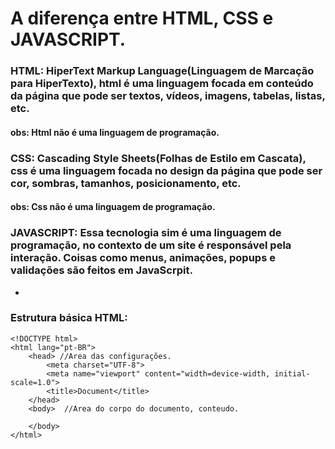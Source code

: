 # A diferença entre HTML, CSS e JAVASCRIPT.

### **HTML**: HiperText Markup Language(Linguagem de Marcação para HiperTexto), html é uma linguagem focada em conteúdo da página que pode ser textos, vídeos, imagens, tabelas, listas, etc. 
#### obs: Html não é uma linguagem de programação.


### **CSS**: Cascading Style Sheets(Folhas de Estilo em Cascata), css é uma linguagem focada no design da página que pode ser cor, sombras, tamanhos, posicionamento, etc.
#### obs: Css não é uma linguagem de programação.


### **JAVASCRIPT**: Essa tecnologia sim é uma linguagem de programação, no contexto de um site é responsável pela interação. Coisas como menus, animações, popups e validações são feitos em JavaScrpit.

-

### Estrutura básica HTML:

    <!DOCTYPE html>
    <html lang="pt-BR">
        <head> //Area das configurações.
            <meta charset="UTF-8">
            <meta name="viewport" content="width=device-width, initial-scale=1.0">
            <title>Document</title>
        </head>
        <body>  //Area do corpo do documento, conteudo.

        </body>
    </html>